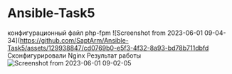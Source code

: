 # Ansible-Task5
конфигурационный файл php-fpm
![Screenshot from 2023-06-01 09-04-34](https://github.com/SaptArm/Ansible-Task5/assets/129938847/cd0769b0-e5f3-4f32-8a93-bd78b711dbfd
Сконфигурировали Nginx
Результат работы
![Screenshot from 2023-06-01 09-02-05](https://github.com/SaptArm/Ansible-Task5/assets/129938847/189db557-65dd-420c-bb18-63a5b343081f)
